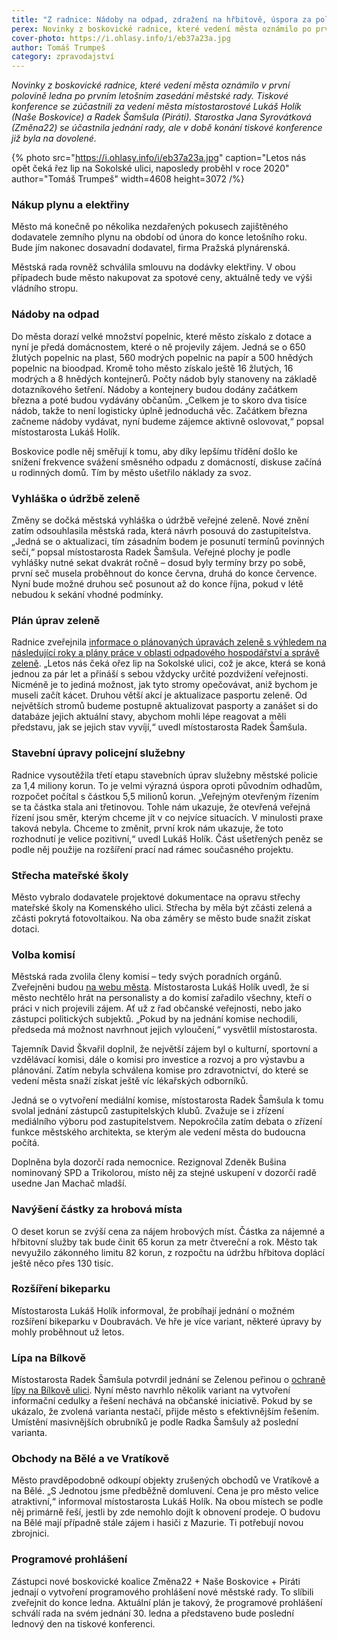 ```yaml
---
title: "Z radnice: Nádoby na odpad, zdražení na hřbitově, úspora za policejní služebnu, plán zeleně"
perex: Novinky z boskovické radnice, které vedení města oznámilo po prvním letošním zasedání rady.
cover-photo: https://i.ohlasy.info/i/eb37a23a.jpg
author: Tomáš Trumpeš
category: zpravodajství
---
```


*Novinky z boskovické radnice, které vedení města oznámilo v první polovině ledna po prvním letošním zasedání městské rady. Tiskové konference se zúčastnili za vedení města místostarostové Lukáš Holík (Naše Boskovice) a Radek Šamšula (Piráti). Starostka Jana Syrovátková (Změna22) se účastnila jednání rady, ale v době konání tiskové konference již byla na dovolené.*

{% photo src="https://i.ohlasy.info/i/eb37a23a.jpg" caption="Letos nás opět čeká řez lip na Sokolské ulici, naposledy proběhl v roce 2020" author="Tomáš Trumpeš" width=4608 height=3072 /%}

### Nákup plynu a elektřiny

Město má konečně po několika nezdařených pokusech zajištěného dodavatele zemního plynu na období od února do konce letošního roku. Bude jím nakonec dosavadní dodavatel, firma Pražská plynárenská.

Městská rada rovněž schválila smlouvu na dodávky elektřiny. V obou případech bude město nakupovat za spotové ceny, aktuálně tedy ve výši vládního stropu. 

### Nádoby na odpad

Do města dorazí velké množství popelnic, které město získalo z dotace a nyní je předá domácnostem, které o ně projevily zájem. Jedná se o 650 žlutých popelnic na plast, 560 modrých popelnic na papír a 500 hnědých popelnic na bioodpad. Kromě toho město získalo ještě 16 žlutých, 16 modrých a 8 hnědých kontejnerů. Počty nádob byly stanoveny na základě dotazníkového šetření. Nádoby a kontejnery budou dodány začátkem března a poté budou vydávány občanům. „Celkem je to skoro dva tisíce nádob, takže to není logisticky úplně jednoduchá věc. Začátkem března začneme nádoby vydávat, nyní budeme zájemce aktivně oslovovat,“ popsal místostarosta Lukáš Holík.

Boskovice podle něj směřují k tomu, aby díky lepšímu třídění došlo ke snížení frekvence svážení směsného odpadu z domácností, diskuse začíná u rodinných domů. Tím by město ušetřilo náklady za svoz.

### Vyhláška o údržbě zeleně

Změny se dočká městská vyhláška o údržbě veřejné zeleně. Nové znění zatím odsouhlasila městská rada, která návrh posouvá do zastupitelstva. „Jedná se o aktualizaci, tím zásadním bodem je posunutí termínů povinných sečí,“ popsal místostarosta Radek Šamšula. Veřejné plochy je podle vyhlášky nutné sekat dvakrát ročně – dosud byly termíny brzy po sobě, první seč musela proběhnout do konce června, druhá do konce července. Nyní bude možné druhou seč posunout až do konce října, pokud v létě nebudou k sekání vhodné podmínky.

### Plán úprav zeleně

Radnice zveřejnila [informace o plánovaných úpravách zeleně s výhledem na následující roky a plány práce v oblasti odpadového hospodářství a správě zeleně](https://data.ohlasy.info/2023/zelen.pdf). „Letos nás čeká ořez lip na Sokolské ulici, což je akce, která se koná jednou za pár let a přináší s sebou vždycky určité pozdvižení veřejnosti. Nicméně je to jediná možnost, jak tyto stromy opečovávat, aniž bychom je museli začít kácet. Druhou větší akcí je aktualizace pasportu zeleně. Od největších stromů budeme postupně aktualizovat pasporty a zanášet si do databáze jejich aktuální stavy, abychom mohli lépe reagovat a měli představu, jak se jejich stav vyvíjí,“ uvedl místostarosta Radek Šamšula.

### Stavební úpravy policejní služebny

Radnice vysoutěžila třetí etapu stavebních úprav služebny městské policie za 1,4 miliony korun. To je velmi výrazná úspora oproti původním odhadům, rozpočet počítal s částkou 5,5 milionů korun. „Veřejným otevřeným řízením se ta částka stala ani třetinovou. Tohle nám ukazuje, že otevřená veřejná řízení jsou směr, kterým chceme jít v co nejvíce situacích. V minulosti praxe taková nebyla. Chceme to změnit, první krok nám ukazuje, že toto rozhodnutí je velice pozitivní,“ uvedl Lukáš Holík. Část ušetřených peněz se podle něj použije na rozšíření prací nad rámec současného projektu.

### Střecha mateřské školy

Město vybralo dodavatele projektové dokumentace na opravu střechy mateřské školy na Komenského ulici. Střecha by měla být zčásti zelená a zčásti pokrytá fotovoltaikou. Na oba záměry se město bude snažit získat dotaci.

### Volba komisí

Městská rada zvolila členy komisí – tedy svých poradních orgánů. Zveřejněni budou [na webu města](https://boskovice.cz/komise-vybory/d-21863/p1=30896). Místostarosta Lukáš Holík uvedl, že si město nechtělo hrát na personalisty a do komisí zařadilo všechny, kteří o práci v nich projevili zájem. Ať už z řad občanské veřejnosti, nebo jako zástupci politických subjektů. „Pokud by na jednání komise nechodili, předseda má možnost navrhnout jejich vyloučení,“ vysvětlil místostarosta. 

Tajemník David Škvařil doplnil, že největší zájem byl o kulturní, sportovní a vzdělávací komisi, dále o komisi pro investice a rozvoj a pro výstavbu a plánování. Zatím nebyla schválena komise pro zdravotnictví, do které se vedení města snaží získat ještě víc lékařských odborníků. 

Jedná se o vytvoření mediální komise, místostarosta Radek Šamšula k tomu svolal jednání zástupců zastupitelských klubů. Zvažuje se i zřízení mediálního výboru pod zastupitelstvem. Nepokročila zatím debata o zřízení funkce městského architekta, se kterým ale vedení města do budoucna počítá.

Doplněna byla dozorčí rada nemocnice. Rezignoval Zdeněk Bušina nominovaný SPD a Trikolorou, místo něj za stejné uskupení v dozorčí radě usedne Jan Machač mladší.

### Navýšení částky za hrobová místa

O deset korun se zvýší cena za nájem hrobových míst. Částka za nájemné a hřbitovní služby tak bude činit 65 korun za metr čtvereční a rok. Město tak nevyužilo zákonného limitu 82 korun, z rozpočtu na údržbu hřbitova doplácí ještě něco přes 130 tisíc.

### Rozšíření bikeparku

Místostarosta Lukáš Holík informoval, že probíhají jednání o možném rozšíření bikeparku v Doubravách. Ve hře je více variant, některé úpravy by mohly proběhnout už letos.

### Lípa na Bílkově

Místostarosta Radek Šamšula potvrdil jednání se Zelenou peřinou o [ochraně lípy na Bílkově ulici](https://ohlasy.info/clanky/2023/01/lipa-na-obtiz.html). Nyní město navrhlo několik variant na vytvoření informační cedulky a řešení nechává na občanské iniciativě. Pokud by se ukázalo, že zvolená varianta nestačí, přijde město s efektivnějším řešením. Umístění masivnějších obrubníků je podle Radka Šamšuly až poslední varianta.

### Obchody na Bělé a ve Vratíkově

Město pravděpodobně odkoupí objekty zrušených obchodů ve Vratíkově a na Bělé. „S Jednotou jsme předběžně domluvení. Cena je pro město velice atraktivní,“ informoval místostarosta Lukáš Holík. Na obou místech se podle něj primárně řeší, jestli by zde nemohlo dojít k obnovení prodeje. O budovu na Bělé mají případně stále zájem i hasiči z Mazurie. Ti potřebují novou zbrojnici.

### Programové prohlášení

Zástupci nové boskovické koalice Změna22 + Naše Boskovice + Piráti jednají o vytvoření programového prohlášení nové městské rady. To slíbili zveřejnit do konce ledna. Aktuální plán je takový, že programové prohlášení schválí rada na svém jednání 30. ledna a představeno bude poslední lednový den na tiskové konferenci.